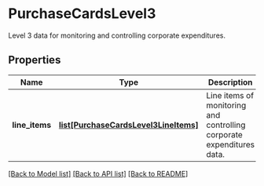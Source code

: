 # PurchaseCardsLevel3

Level 3 data for monitoring and controlling corporate expenditures.
## Properties
Name | Type | Description | Notes
------------ | ------------- | ------------- | -------------
**line_items** | [**list[PurchaseCardsLevel3LineItems]**](PurchaseCardsLevel3LineItems.md) | Line items of monitoring and controlling corporate expenditures data. | 

[[Back to Model list]](../README.md#documentation-for-models) [[Back to API list]](../README.md#documentation-for-api-endpoints) [[Back to README]](../README.md)


